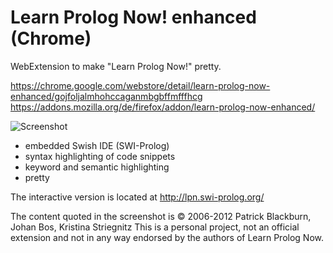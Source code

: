 # Learn Prolog Now! enhanced (Chrome)

WebExtension to make "Learn Prolog Now!" pretty.

https://chrome.google.com/webstore/detail/learn-prolog-now-enhanced/gojfoljalmhohccaganmbgbffmfffhcg
https://addons.mozilla.org/de/firefox/addon/learn-prolog-now-enhanced/

![Screenshot](https://raw.githubusercontent.com/matthias-vogt/lpn-enhanced/master/screenshot.png)

- embedded Swish IDE (SWI-Prolog)
- syntax highlighting of code snippets
- keyword and semantic highlighting
- pretty

The interactive version is located at http://lpn.swi-prolog.org/

The content quoted in the screenshot is © 2006-2012 Patrick Blackburn, Johan Bos, Kristina Striegnitz
This is a personal project, not an official extension and not in any way endorsed by the authors of Learn Prolog Now.
